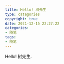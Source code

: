 ```yaml
---
title: Hello! 树先生
type: categories
copyright: true
date: 2021-12-15 22:27:22
categories:
- 随笔
tags:
- 随笔
---
```




Hello! 树先生.